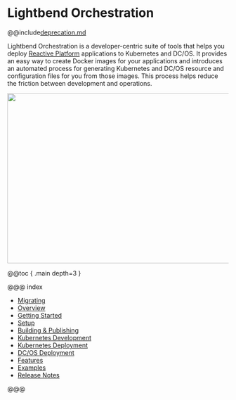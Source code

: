 # Lightbend Orchestration

@@include[deprecation.md](deprecation.md)

Lightbend Orchestration is a developer-centric suite of tools that helps you deploy [Reactive Platform](https://www.lightbend.com/products/reactive-platform) applications to Kubernetes and DC/OS. It provides an easy way to create Docker images for your applications and introduces an automated process for generating Kubernetes and DC/OS resource and configuration files for you from those images. This process helps reduce the friction between development and operations.

<img src="files/orchestration.png" style="width:554px; height: 387px;" class="small-12 float-center">

@@toc { .main depth=3 }

@@@ index

* [Migrating](migration.md)
* [Overview](overview.md)
* [Getting Started](getting-started/start.md)
* [Setup](setup/setup.md)
* [Building & Publishing](building.md)
* [Kubernetes Development](kubernetes-development.md)
* [Kubernetes Deployment](kubernetes-deployment.md)
* [DC/OS Deployment](dcos-deployment.md)
* [Features](features/features.md)
* [Examples](examples.md)
* [Release Notes](release-notes.md)

@@@
